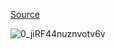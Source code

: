 [Source](https://miro.medium.com/v2/resize:fit:700/0*jiRF44nuznvotv6v)

![0_jiRF44nuznvotv6v](https://github.com/user-attachments/assets/62a921d9-8c0f-422b-a042-2bb34285d8a6)
